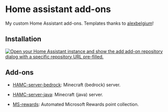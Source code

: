 # Home assistant add-ons

My custom Home Assistant add-ons. Templates thanks to [alexbelgium](https://github.com/alexbelgium/hassio-addons)!

## Installation

[![Open your Home Assistant instance and show the add add-on repository dialog with a specific repository URL pre-filled.](https://my.home-assistant.io/badges/supervisor_add_addon_repository.svg)](https://my.home-assistant.io/redirect/supervisor_add_addon_repository/?repository_url=https%3A%2F%2Fgithub.com%2Fjfbenckhuijsen%2Fhassio-addons)

## Add-ons

- [HAMC-server-bedrock](hamc-server-bedrock/): Minecraft (bedrock) server.

- [HAMC-server-java](hamc-server-java/): Minecraft (java) server.

- [MS-rewards](msrewards/): Automated Microsoft Rewards point collection.
